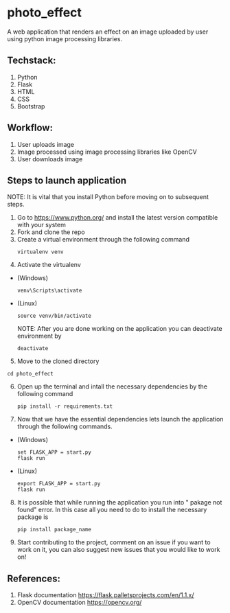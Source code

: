 # photo_effect
A web application that renders an effect on an image uploaded by user using python image processing libraries.

## Techstack:
1. Python 
2. Flask
3. HTML
4. CSS
5. Bootstrap

## Workflow:
1. User uploads image
2. Image processed using image processing libraries like OpenCV
3. User downloads image

## Steps to launch application
NOTE: It is vital that you install Python before moving on to subsequent steps.
1. Go to https://www.python.org/ and install the latest version compatible with your system
2. Fork and clone the repo
3. Create a virtual environment through the following command
    ```
    virtualenv venv
    ```
4. Activate the virtualenv
  * (Windows)
    ```
    venv\Scripts\activate
    ```
  * (Linux)
    ```
    source venv/bin/activate
    ```
    NOTE: After you are done working on the application you can deactivate environment by
    ```
    deactivate
    ```
5. Move to the cloned directory
  ```
  cd photo_effect
  ```
6. Open up the terminal and intall the necessary dependencies by the following command
    ```
    pip install -r requirements.txt
    ```
7. Now that we have the essential dependencies lets launch the application through the following commands.
  * (Windows)
    ```
    set FLASK_APP = start.py
    flask run
    ```
  * (Linux)
    ```
    export FLASK_APP = start.py
    flask run
    ```
8. It is possible that while running the application you run into " pakage not found" error. In this case all you need to do to install the necessary package is
    ```
    pip install package_name
    ```
9. Start contributing to the project, comment on an issue if you want to work on it, you can also suggest new issues that you would like to work on!

## References:
1. Flask documentation https://flask.palletsprojects.com/en/1.1.x/
2. OpenCV documentation https://opencv.org/
